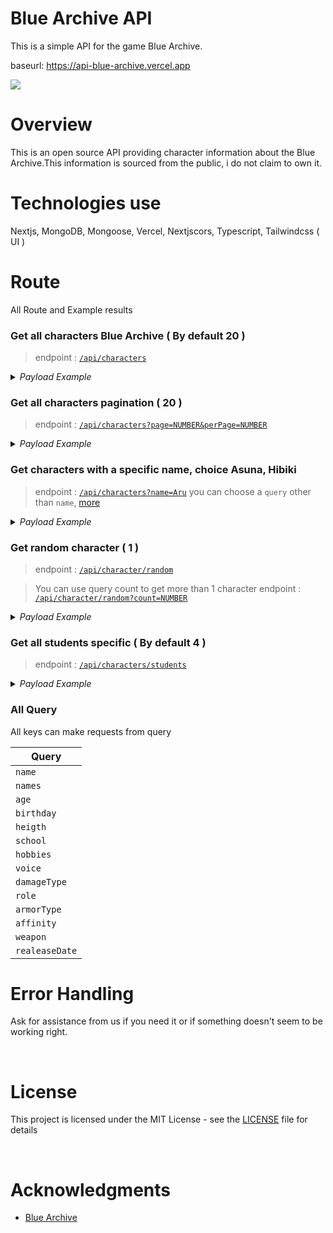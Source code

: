 # Blue Archive API

This is a simple API for the game Blue Archive.

baseurl: https://api-blue-archive.vercel.app


![](https://img.shields.io/website?down_message=offline&style=flat-square&up_message=online&url=https%3A%2F%2Fapi-blue-archive.vercel.app%2F)



# Overview

This is an open source API providing character information about the Blue Archive.This information is sourced from the public, i do not claim to own it.


# Technologies use

Nextjs, MongoDB, Mongoose, Vercel, Nextjscors, Typescript, Tailwindcss ( UI )

# Route

All Route and Example results

### Get all characters Blue Archive ( By default 20 )

> endpoint : [`/api/characters`](https://api-blue-archive.vercel.app/api/v1/characters)

<details>
  <summary><em>Payload Example</em></summary>

  ```json
    {
      "_id": "634105b907843834fd29f006",
      "name": "Airi",
      "school": "Trinity",
      "birthday": "January 30",
      "photoUrl": "https://static.miraheze.org/bluearchivewiki/thumb/9/96/Airi.png/266px-Airi.png",
      "imageSchool": "https://static.miraheze.org/bluearchivewiki/thumb/9/9c/Trinity.png/50px-Trinity.png",
      "damageType": "Explosive"
    }
  ```
</details>


### Get all characters pagination ( 20 )

> endpoint : [`/api/characters?page=NUMBER&perPage=NUMBER`](https://api-blue-archive.vercel.app/api/v1/characters?page=1&perPage=20)

<details>
  <summary><em>Payload Example</em></summary>

 ```json
  {
    "_id": "6341063807843834fd29f0aa",
    "name": "Iori",
    "school": "Gehenna",
    "birthday": "November 8",
    "photoUrl": "https://static.miraheze.org/bluearchivewiki/thumb/2/26/Iori.png/266px-Iori.png",
    "imageSchool": "https://static.miraheze.org/bluearchivewiki/thumb/b/bd/Gehenna.png/50px-Gehenna.png",
    "damageType": "Penetration"
  }
  ```
</details>



### Get characters with a specific name, choice Asuna, Hibiki

> endpoint : [`/api/characters?name=Aru`](https://api-blue-archive.vercel.app)
> you can choose a `query` other than `name`, [more](#query)

<details>
  <summary><em>Payload Example</em></summary>

  ```json
    {
      "_id": "634105c607843834fd29f01a",
      "name": "Aru",
      "school": "Gehenna",
      "birthday": "March 12",
      "photoUrl": "https://static.miraheze.org/bluearchivewiki/thumb/d/db/Aru.png/266px-Aru.png",
      "imageSchool": "https://static.miraheze.org/bluearchivewiki/thumb/b/bd/Gehenna.png/50px-Gehenna.png",
      "damageType": "Explosive"
    }
  ```
</details>



### Get random character ( 1 )

> endpoint : [`/api/character/random`](https://api-blue-archive.vercel.app) 

> You can use query count to get more than 1 character
> endpoint : [`/api/character/random?count=NUMBER`](http://localhost:3000/api/character/random?count=2)

<details>
  <summary><em>Payload Example</em></summary>
  
  ```json
    {
      "_id": "634106a407843834fd29f11a",
      "name": "Miyako",
      "names": {
        "firstName": "Miyako",
        "lastName": "Tsukiyuki",
        "japanName": " 月雪 ミヤコ",
        "_id": "634106a407843834fd29f11b"
      },

      "age": "15",
      "school": "SRT",
      "birthday": "January 7",
      "photoUrl": "https://static.miraheze.org/bluearchivewiki/thumb/3/3e/Miyako.png/266px-Miyako.png",
      "imageSchool": "https://static.miraheze.org/bluearchivewiki/thumb/5/5a/SRT.png/50px-SRT.png"
    }
  ```
</details>



### Get all students specific ( By default 4 )

> endpoint : [`/api/characters/students`](https://api-blue-archive.vercel.app)

<details>
  <summary><em>Payload Example</em></summary>
  
```json
  {
    "_id": "634105c207843834fd29f012",
    "name": "Ako",
    "names": {
      "firstName": "Ako",
      "lastName": "Amau",
      "japanName": " 天雨 アコ"
    },
    "age": "17",
    "school": "Gehenna",
    "birthday": "December 22",
    "background": "A student of Gehenna Academy, Ako is the executive officer of the Disciplinary Committee, and a sort-of secretary to its president Hina. At first glance she may appear kind and good-natured, but Ako has zero tolerance for students who break the rules. She is constantly at Hina's side, assisting in her duties as president of the Disciplinary Committee. This has prompted other students to call her \"Hina's Pet\" amongst other things, but Ako doesn't particulary care.",
    "height": "165cm",
    "photoUrl": "https://static.miraheze.org/bluearchivewiki/thumb/7/72/Ako.png/266px-Ako.png",
    "imageSchool": "https://static.miraheze.org/bluearchivewiki/thumb/b/bd/Gehenna.png/50px-Gehenna.png",
    "hobbies": ["President Hina"],
    "voice": "Kouno Marika",
    "voices": "https://static.miraheze.org/bluearchivewiki/a/aa/Ako_Title.ogg",
    "role": ["Support/Back", "Support", "Back"],
    "damageType": "Mystic",
    "armorType": "Heavy",
    "affinity": [
      {
        "urban": "https://static.miraheze.org/bluearchivewiki/thumb/1/13/Icon_location_city.png/24px-Icon_location_city.png",
        "urbanEmotion": "https://static.miraheze.org/bluearchivewiki/thumb/8/81/Icon_mood_d.png/20px-Icon_mood_d.png"
      },

      {
        "outdoors": "https://static.miraheze.org/bluearchivewiki/thumb/6/6d/Icon_location_outdoors.png/24px-Icon_location_outdoors.png",
        "outdoorsEmotion": "https://static.miraheze.org/bluearchivewiki/thumb/5/5f/Icon_mood_b.png/20px-Icon_mood_b.png"
      },

      {
        "indoors": "https://static.miraheze.org/bluearchivewiki/thumb/c/c1/Icon_location_indoors.png/24px-Icon_location_indoors.png",
        "indoorsEmotion": "https://static.miraheze.org/bluearchivewiki/thumb/e/e3/Icon_mood_s.png/20px-Icon_mood_s.png"
      }
    ],
    "weapon": "HG",
    "weaponUnique": "Hotshot",
    "weaponImage": "https://static.miraheze.org/bluearchivewiki/6/6f/Weapon_Icon_20008.png",
    "realeaseDate": "2021/11/17"
  }

  ```
</details>



 <h3 id="query">All Query</h3>
 
All keys can make requests from query

| Query          |
| -------------- |
| `name`         |
| `names`        |
| `age`          |
| `birthday`     |
| `heigth`       |
| `school`       |
| `hobbies`      |
| `voice`        |
| `damageType`   |
| `role`         |
| `armorType`    |
| `affinity`     |
| `weapon`       |
| `realeaseDate` |

# Error Handling

Ask for assistance from us if you need it or if something doesn't seem to be working right.

<br />

# License

This project is licensed under the MIT License - see the [LICENSE](https://github.com/arufars/api-blue-archive/blob/main/LICENSE) file for details

<br />

# Acknowledgments

- [Blue Archive](https://bluearchive.wiki/wiki/Main_Page)
